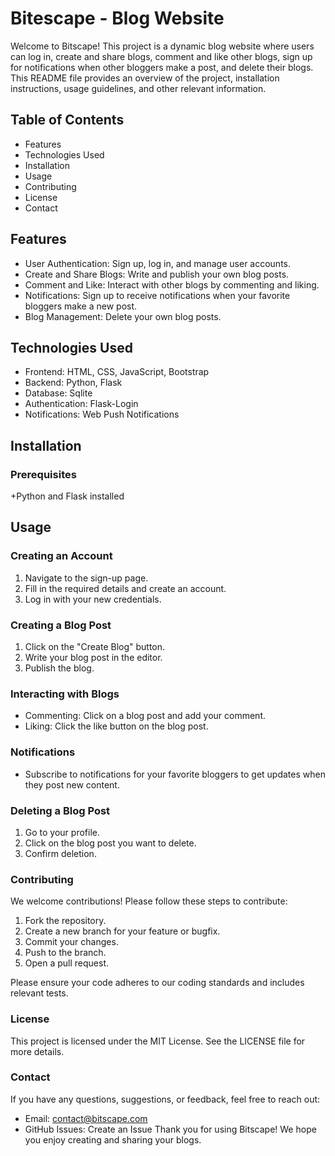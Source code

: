 # Bitescape - Blog Website
Welcome to Bitscape! This project is a dynamic blog website where users can log in, create and share blogs, comment and like other blogs, sign up for notifications when other bloggers make a post, and delete their blogs. This README file provides an overview of the project, installation instructions, usage guidelines, and other relevant information.

## Table of Contents
+ Features
+ Technologies Used
+ Installation
+ Usage
+ Contributing
+ License
+ Contact
## Features
+ User Authentication: Sign up, log in, and manage user accounts.
+ Create and Share Blogs: Write and publish your own blog posts.
+ Comment and Like: Interact with other blogs by commenting and liking.
+ Notifications: Sign up to receive notifications when your favorite bloggers make a new post.
+ Blog Management: Delete your own blog posts.
## Technologies Used
+ Frontend: HTML, CSS, JavaScript, Bootstrap
+ Backend: Python, Flask
+ Database: Sqlite
+ Authentication: Flask-Login
+ Notifications: Web Push Notifications
## Installation
### Prerequisites
+Python and Flask installed

## Usage
### Creating an Account
1. Navigate to the sign-up page.
2. Fill in the required details and create an account.
3. Log in with your new credentials.
### Creating a Blog Post
1. Click on the "Create Blog" button.
2. Write your blog post in the editor.
3. Publish the blog.
### Interacting with Blogs
+ Commenting: Click on a blog post and add your comment.
+ Liking: Click the like button on the blog post.
### Notifications
+ Subscribe to notifications for your favorite bloggers to get updates when they post new content.
### Deleting a Blog Post
1. Go to your profile.
2. Click on the blog post you want to delete.
3. Confirm deletion.
### Contributing
We welcome contributions! Please follow these steps to contribute:

1. Fork the repository.
2. Create a new branch for your feature or bugfix.
3. Commit your changes.
4. Push to the branch.
5. Open a pull request.

Please ensure your code adheres to our coding standards and includes relevant tests.

### License
This project is licensed under the MIT License. See the LICENSE file for more details.

### Contact
If you have any questions, suggestions, or feedback, feel free to reach out:

+ Email: contact@bitscape.com
+ GitHub Issues: Create an Issue
Thank you for using Bitscape! We hope you enjoy creating and sharing your blogs.